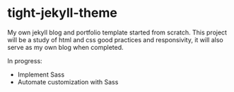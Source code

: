 # tight-jekyll-theme

My own jekyll blog and portfolio template started from scratch.
This project will be a study of html and css good practices and responsivity, it will also serve as my own blog when completed.

In progress:
 - Implement Sass
 - Automate customization with Sass
